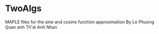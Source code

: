 # TwoAlgs
MAPLE files for the sine and cosine function approximation
By Le Phuong Quan anh Th\'ai Anh Nhan
